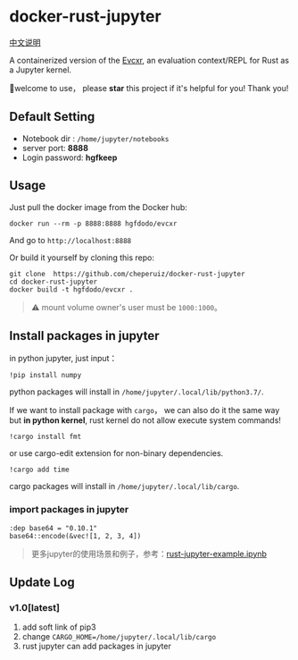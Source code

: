 # docker-rust-jupyter

[中文说明](https://github.com/hgfkeep/rust-jupyter/blob/master/README-zh.md)

A containerized version of the [Evcxr](https://github.com/google/evcxr), an evaluation context/REPL for Rust as a Jupyter kernel.

👏welcome to use， please **star** this project if it's helpful for you! Thank you!

## Default Setting

* Notebook dir : `/home/jupyter/notebooks`
* server port: **8888**
* Login password: **hgfkeep**

## Usage

Just pull the docker image from the Docker hub:

`docker run --rm -p 8888:8888 hgfdodo/evcxr`

And go to `http://localhost:8888`

Or build it yourself by cloning this repo:

```
git clone  https://github.com/cheperuiz/docker-rust-jupyter
cd docker-rust-jupyter
docker build -t hgfdodo/evcxr .
```

> ⚠️ mount volume  owner's user  must be  `1000:1000`。


## Install packages in jupyter

in python jupyter, just input：

```
!pip install numpy
```

python packages will install in `/home/jupyter/.local/lib/python3.7/`.

If we want to install package with `cargo`， we can also do it the same way but **in python kernel**, rust kernel do not allow execute system commands!

```
!cargo install fmt
```

or use cargo-edit extension for non-binary dependencies.

```
!cargo add time
```

cargo packages will install in `/home/jupyter/.local/lib/cargo`.

### import packages in jupyter

```
:dep base64 = "0.10.1"
base64::encode(&vec![1, 2, 3, 4])
```

> 更多jupyter的使用场景和例子，参考：[rust-jupyter-example.ipynb](https://github.com/hgfkeep/rust-jupyter/blob/master/rust-jupyter-example.ipynb)

## Update Log

### v1.0[latest]

1. add soft link of pip3
2. change `CARGO_HOME=/home/jupyter/.local/lib/cargo`
3. rust jupyter can add packages in jupyter



